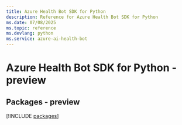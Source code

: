 ```yaml
---
title: Azure Health Bot SDK for Python
description: Reference for Azure Health Bot SDK for Python
ms.date: 07/08/2025
ms.topic: reference
ms.devlang: python
ms.service: azure-ai-health-bot
---
```

# Azure Health Bot SDK for Python - preview
## Packages - preview
[!INCLUDE [packages](health-bot-index.md)]